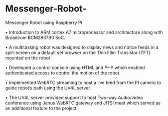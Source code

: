 # Messenger-Robot-
Messenger Robot using Raspberry Pi 

•	Introduction to ARM cortex A7 microprocessor and architecture along with Broadcom BCM2837B0 SoC.

•	A multitasking robot was designed to display news and notice feeds in a split-screen on a default set browser on the Thin Film Transistor (TFT) mounted on the robot

•	Developed a control console using HTML and PHP which enabled authenticated access to control the motion of the robot.

•	Implemented WebRTC streaming to host a live feed from the PI camera to guide robot’s path using the UV4L server.

•	The UV4L server provided support to host Two-way Audio/video conference using Janus WebRTC gateway and JITSI meet which served as an additional feature to the project.

